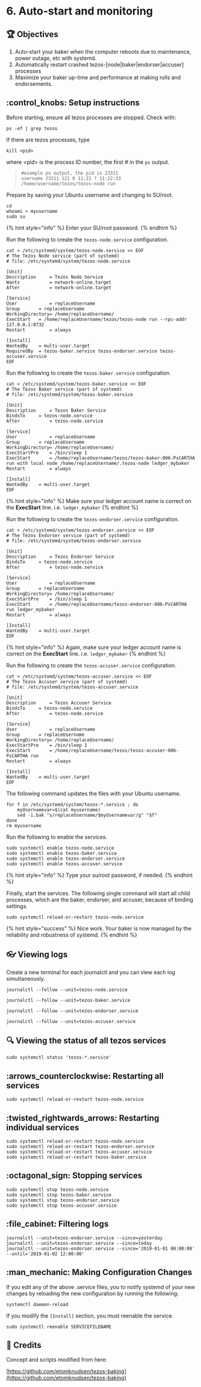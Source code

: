 # 6. Auto-start and monitoring

## :trophy: Objectives

1. Auto-start your baker when the computer reboots due to maintenance, power outage, etc with systemd.
2. Automatically restart crashed tezos-\[node|baker|endorser|accuser] processes
3. Maximize your baker up-time and performance at making rolls and endorsements.

## :control\_knobs: Setup instructions

Before starting, ensure all tezos processes are stopped. Check with:

```
ps -ef | grep tezos
```

If there are tezos processes, type&#x20;

```
kill <pid>
```

where \<pid> is the process ID number, the first # in the `ps` output.

> `#example ps output, the pid is 23311`\
> `username 23311 121 6 11:22 ? 11:22:33 /home/username/tezos/tezos-node run`

Prepare by saving your Ubuntu username and changing to SU/root.

```
cd
whoami > myusername
sudo su
```

{% hint style="info" %}
Enter your SU/root password.
{% endhint %}

Run the following to create the `tezos-node.service` configuration.

```
cat > /etc/systemd/system/tezos-node.service << EOF 
# The Tezos Node service (part of systemd)
# file: /etc/systemd/system/tezos-node.service 

[Unit]
Description     = Tezos Node Service
Wants           = network-online.target
After           = network-online.target 

[Service]
User            = replaceUsername
Group		= replaceUsername
WorkingDirectory= /home/replaceUsername/
ExecStart	= /home/replaceUsername/tezos/tezos-node run --rpc-addr 127.0.0.1:8732
Restart         = always

[Install]
WantedBy	= multi-user.target
RequiredBy	= tezos-baker.service tezos-endorser.service tezos-accuser.service
EOF
```

Run the following to create the `tezos-baker.service` configuration.

```
cat > /etc/systemd/system/tezos-baker.service << EOF 
# The Tezos Baker service (part of systemd)
# file: /etc/systemd/system/tezos-baker.service 

[Unit]
Description     = Tezos Baker Service
BindsTo		= tezos-node.service
After           = tezos-node.service

[Service]
User            = replaceUsername
Group		= replaceUsername
WorkingDirectory= /home/replaceUsername/
ExecStartPre	= /bin/sleep 1
ExecStart       = /home/replaceUsername/tezos/tezos-baker-006-PsCARTHA run with local node /home/replaceUsername/.tezos-node ledger_mybaker
Restart         = always

[Install]
WantedBy	= multi-user.target
EOF
```

{% hint style="info" %}
Make sure your ledger account name is correct on the **ExecStart** line. i.e. `ledger_mybaker`
{% endhint %}

Run the following to create the `tezos-endorser.service` configuration.

```
cat > /etc/systemd/system/tezos-endorser.service << EOF 
# The Tezos Endorser service (part of systemd)
# file: /etc/systemd/system/tezos-endorser.service 

[Unit]
Description     = Tezos Endorser Service
BindsTo		= tezos-node.service
After           = tezos-node.service

[Service]
User            = replaceUsername
Group		= replaceUsername
WorkingDirectory= /home/replaceUsername/
ExecStartPre	= /bin/sleep 1
ExecStart       = /home/replaceUsername/tezos-endorser-006-PsCARTHA run ledger_mybaker
Restart         = always

[Install]
WantedBy	= multi-user.target
EOF
```

{% hint style="info" %}
Again, make sure your ledger account name is correct on the **ExecStart** line. i.e. `ledger_mybaker`
{% endhint %}

Run the following to create the `tezos-accuser.service` configuration.

```
cat > /etc/systemd/system/tezos-accuser.service << EOF 
# The Tezos Accuser service (part of systemd)
# file: /etc/systemd/system/tezos-accuser.service 

[Unit]
Description     = Tezos Accuser Service
BindsTo		= tezos-node.service
After           = tezos-node.service

[Service]
User            = replaceUsername
Group		= replaceUsername
WorkingDirectory= /home/replaceUsername/
ExecStartPre	= /bin/sleep 1
ExecStart       = /home/replaceUsername/tezos/tezos-accuser-006-PsCARTHA run
Restart         = always

[Install]
WantedBy	= multi-user.target
EOF 
```

The following command updates the files with your Ubuntu username.

```
for f in /etc/systemd/system/tezos-*.service ; do
    myUsernamevar=$(cat myusername)
    sed -i.bak "s/replaceUsername/$myUsernamevar/g" "$f"
done
rm myusername
```

Run the following to enable the services.

```
sudo systemctl enable tezos-node.service
sudo systemctl enable tezos-baker.service
sudo systemctl enable tezos-endorser.service
sudo systemctl enable tezos-accuser.service
```

{% hint style="info" %}
Type your su/root password, if needed.
{% endhint %}

Finally, start the services. The following single command will start all child processes, which are the baker, endorser, and accuser, because of binding settings.

```
sudo systemctl reload-or-restart tezos-node.service
```

{% hint style="success" %}
Nice work. Your baker is now managed by the reliability and robustness of systemd.
{% endhint %}

## :eyeglasses: Viewing logs

Create a new terminal for each journalctl and you can view each log simultaneously.

```
journalctl --follow --unit=tezos-node.service
```

```
journalctl --follow --unit=tezos-baker.service
```

```
journalctl --follow --unit=tezos-endorser.service
```

```
journalctl --follow --unit=tezos-accuser.service
```

## :mag: Viewing the status of all tezos services

```
sudo systemctl status 'tezos-*.service'
```

## :arrows\_counterclockwise: Restarting all services

```
sudo systemctl reload-or-restart tezos-node.service
```

## :twisted\_rightwards\_arrows: Restarting individual services

```
sudo systemctl reload-or-restart tezos-node.service
sudo systemctl reload-or-restart tezos-endorser.service
sudo systemctl reload-or-restart tezos-accuser.service
sudo systemctl reload-or-restart tezos-baker.service
```

## :octagonal\_sign: Stopping services

```
sudo systemctl stop tezos-node.service
sudo systemctl stop tezos-baker.service
sudo systemctl stop tezos-endorser.service
sudo systemctl stop tezos-accuser.service
```

## :file\_cabinet: Filtering logs

```
journalctl --unit=tezos-endorser.service --since=yesterday
journalctl --unit=tezos-endorser.service --since=today
journalctl --unit=tezos-endorser.service --since='2019-01-01 00:00:00' --until='2019-01-02 12:00:00'
```

## :man\_mechanic: Making Configuration Changes

If you edit any of the above .service files, you to notify systemd of your new changes by reloading the new configuration by running the following:

```
systemctl daemon-reload
```

If you modify the `[Install]` section, you must reenable the service.

```
sudo systemctl reenable SERVICEFILENAME
```

## :pray: Credits

Concept and scripts modified from here:

[https://github.com/etomknudsen/tezos-baking](https://github.com/etomknudsen/tezos-baking)
